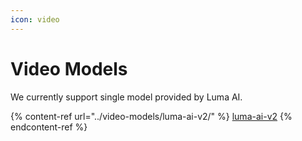 ```yaml
---
icon: video
---
```


# Video Models

We currently support single model provided by Luma AI.

{% content-ref url="../video-models/luma-ai-v2/" %}
[luma-ai-v2](../video-models/luma-ai-v2/)
{% endcontent-ref %}
